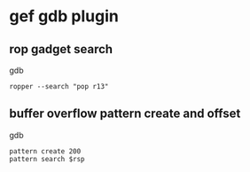 # gef gdb plugin

## rop gadget search
gdb
```
ropper --search "pop r13"
```

## buffer overflow pattern create and offset
gdb
```
pattern create 200
pattern search $rsp
```
